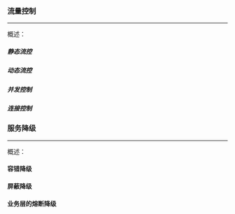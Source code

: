 ### 流量控制
----
概述：

##### 静态流控

##### 动态流控

##### 并发控制

##### 连接控制


### 服务降级
----
概述：

#### 容错降级

#### 屏蔽降级

#### 业务层的熔断降级


